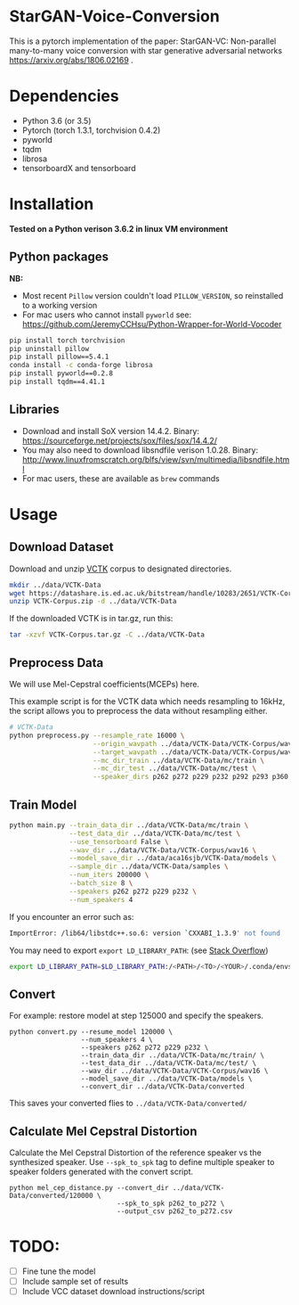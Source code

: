 # StarGAN-Voice-Conversion

This is a pytorch implementation of the paper: StarGAN-VC: Non-parallel many-to-many voice conversion with star generative adversarial networks  https://arxiv.org/abs/1806.02169 .

# Dependencies
* Python 3.6 (or 3.5)
* Pytorch (torch 1.3.1, torchvision 0.4.2)
* pyworld
* tqdm
* librosa
* tensorboardX and tensorboard

# Installation
**Tested on a Python verison 3.6.2 in linux VM environment**

## Python packages

**NB:**
* Most recent `Pillow` version couldn't load `PILLOW_VERSION`, so reinstalled to a working version
* For mac users who cannot install `pyworld` see: https://github.com/JeremyCCHsu/Python-Wrapper-for-World-Vocoder 

```bash
pip install torch torchvision
pip uninstall pillow
pip install pillow==5.4.1
conda install -c conda-forge librosa
pip install pyworld==0.2.8
pip install tqdm==4.41.1
```

## Libraries
* Download and install SoX version 14.4.2. Binary: https://sourceforge.net/projects/sox/files/sox/14.4.2/
* You may also need to download libsndfile verison 1.0.28. Binary: http://www.linuxfromscratch.org/blfs/view/svn/multimedia/libsndfile.html
* For mac users, these are available as `brew` commands

# Usage
## Download Dataset

Download and unzip [VCTK](https://homepages.inf.ed.ac.uk/jyamagis/page3/page58/page58.html) corpus to designated directories.

```bash
mkdir ../data/VCTK-Data
wget https://datashare.is.ed.ac.uk/bitstream/handle/10283/2651/VCTK-Corpus.zip?sequence=2&isAllowed=y
unzip VCTK-Corpus.zip -d ../data/VCTK-Data
```
If the downloaded VCTK is in tar.gz, run this:

```bash
tar -xzvf VCTK-Corpus.tar.gz -C ../data/VCTK-Data
```

## Preprocess Data

We will use Mel-Cepstral coefficients(MCEPs) here.

This example script is for the VCTK data which needs resampling to 16kHz, the script allows you to preprocess the data without resampling either.

```bash
# VCTK-Data
python preprocess.py --resample_rate 16000 \
                     --origin_wavpath ../data/VCTK-Data/VCTK-Corpus/wav48 \
                     --target_wavpath ../data/VCTK-Data/VCTK-Corpus/wav16 \
                     --mc_dir_train ../data/VCTK-Data/mc/train \
                     --mc_dir_test ../data/VCTK-Data/mc/test \
                     --speaker_dirs p262 p272 p229 p232 p292 p293 p360 p361 p248 p251
```

## Train Model

```bash
python main.py --train_data_dir ../data/VCTK-Data/mc/train \
               --test_data_dir ../data/VCTK-Data/mc/test \
               --use_tensorboard False \
               --wav_dir ../data/VCTK-Data/VCTK-Corpus/wav16 \
               --model_save_dir ../data/aca16sjb/VCTK-Data/models \
               --sample_dir ../data/VCTK-Data/samples \
               --num_iters 200000 \
               --batch_size 8 \
               --speakers p262 p272 p229 p232 \
               --num_speakers 4
```

If you encounter an error such as:
```bash
ImportError: /lib64/libstdc++.so.6: version `CXXABI_1.3.9' not found
```
You may need to export `export LD_LIBRARY_PATH`: (see [Stack Overflow](https://stackoverflow.com/questions/49875588/importerror-lib64-libstdc-so-6-version-cxxabi-1-3-9-not-found))
```bash
export LD_LIBRARY_PATH=$LD_LIBRARY_PATH:/<PATH>/<TO>/<YOUR>/.conda/envs/<ENV>/lib/
```

## Convert

For example: restore model at step 125000 and specify the speakers.

```
python convert.py --resume_model 120000 \
                  --num_speakers 4 \
                  --speakers p262 p272 p229 p232 \
                  --train_data_dir ../data/VCTK-Data/mc/train/ \
                  --test_data_dir ../data/VCTK-Data/mc/test/ \
                  --wav_dir ../data/VCTK-Data/VCTK-Corpus/wav16 \
                  --model_save_dir ../data/VCTK-Data/models \
                  --convert_dir ../data/VCTK-Data/converted
```
This saves your converted flies to `../data/VCTK-Data/converted/`

## Calculate Mel Cepstral Distortion

Calculate the Mel Cepstral Distortion of the reference speaker vs the synthesized speaker. Use `--spk_to_spk` tag to define multiple speaker to speaker folders generated with the convert script.

```
python mel_cep_distance.py --convert_dir ../data/VCTK-Data/converted/120000 \
                           --spk_to_spk p262_to_p272 \
                           --output_csv p262_to_p272.csv
```

# TODO:
- [ ] Fine tune the model
- [ ] Include sample set of results
- [ ] Include VCC dataset download instructions/script

